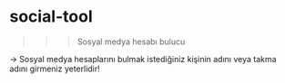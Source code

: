 # social-tool
 >>> Sosyal medya hesabı bulucu

-> Sosyal medya hesaplarını bulmak istediğiniz kişinin adını veya takma adını girmeniz yeterlidir!
